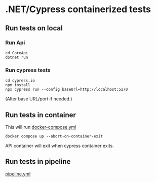 # .NET/Cypress containerized tests

## Run tests on local

### Run Api
```
cd CoreApi
dotnet run
```

### Run cypress tests
```
cd cypress.io
npm install
npx cypress run --config baseUrl=http://localhost:5170
```

(Alter base URL/port if needed.)

## Run tests in container
This will run [docker-compose.yml](docker-compose.yml)
```
docker compose up --abort-on-container-exit
```
API container will exit when cypress container exits.

## Run tests in pipeline
[pipeline.yml](pipeline.yml)
